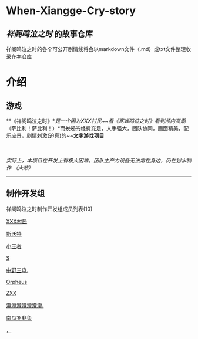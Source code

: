 # When-Xiangge-Cry-story
##  ***祥阁鸣泣之时*** 的故事仓库

祥阁鸣泣之时的各个可公开剧情线将会以markdown文件（.md）或txt文件整理收录在本仓库




# 介绍

## 游戏


**《祥阁鸣泣之时》**是一个~~因为~~*XXX村民*~~看《寒蝉鸣泣之时》看到颅内高潮*（萨比利！萨比利！）*而~~发起的~~经费充足，人手强大，团队协同，画面精美，配乐应景，剧情刺激(迫真)的~~**文字游戏项目**</br></br></br>

*实际上，本项目在开发上有极大困难，团队生产力设备无法常在身边，仍在划水制作 （大悲）*

----------
## 制作开发组


祥阁鸣泣之时制作开发组成员列表(10)

[XXX村民][1]

[斯沃特][2]

[小王者][3]

[S][4]

[中野三玖.][5]

[Orpheus][6]

[ZXX][7]

[澄澄澄澄澄澄澄.][8]

[南瓜罗非鱼][9]

[，][10]





  [1]: https://club.khboys.cn/XXX%E6%9D%91%E6%B0%91.html
  [2]: https://club.khboys.cn/%E6%96%AF%E6%B2%83%E7%89%B9.html
  [3]: https://club.khboys.cn/%E5%B0%8F%E7%8E%8B%E8%80%85.html
  [4]: https://club.khboys.cn/S.html
  [5]: https://club.khboys.cn/%E4%B8%AD%E9%87%8E%E4%B8%89%E7%8E%96.html
  [6]: https://club.khboys.cn/Orpheus.html
  [7]: https://club.khboys.cn/ZXX.html
  [8]: https://club.khboys.cn/%E6%BE%84%E6%BE%84%E6%BE%84%E6%BE%84%E6%BE%84%E6%BE%84%E6%BE%84.html
  [9]: https://club.khboys.cn/%E5%8D%97%E7%93%9C%E7%BD%97%E9%9D%9E%E9%B1%BC.html
  [10]: https://club.khboys.cn/19.html

